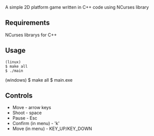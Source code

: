 A simple 2D platform game written in C++ code using NCurses library

## Requirements
NCurses librarys for C++

## Usage
```
(linux)
$ make all
$ ./main
```
(windows)
$ make all
$ main.exe

## Controls
* Move - arrow keys
* Shoot - space
* Pause - Esc
* Confirm (in menu) - 'k'
* Move (in menu) - KEY_UP/KEY_DOWN


